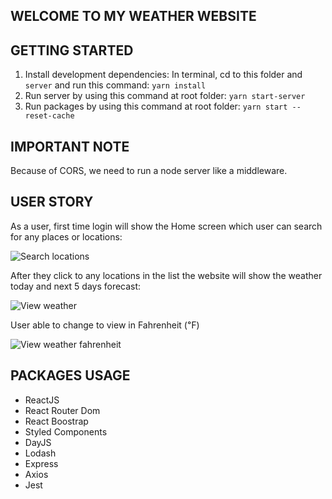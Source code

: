 ## WELCOME TO MY WEATHER WEBSITE

## GETTING STARTED
1. Install development dependencies: In terminal, cd to this folder and `server` and run this command:
`yarn install`
2. Run server by using this command at root folder:
`yarn start-server`
3. Run packages by using this command at root folder:
`yarn start --reset-cache`

## IMPORTANT NOTE
Because of CORS, we need to run a node server like a middleware.

## USER STORY

As a user, first time login will show the Home screen which user can search for any places or locations:

![Search locations](https://i.imgur.com/HvCTQue.png)

After they click to any locations in the list the website will show the weather today and next 5 days forecast:

![View weather](https://i.imgur.com/EDvTIXq.png)

User able to change to view in Fahrenheit (℉)

![View weather fahrenheit](https://i.imgur.com/KioFI7v.png)

## PACKAGES USAGE

- ReactJS
- React Router Dom
- React Boostrap
- Styled Components
- DayJS
- Lodash
- Express
- Axios
- Jest
